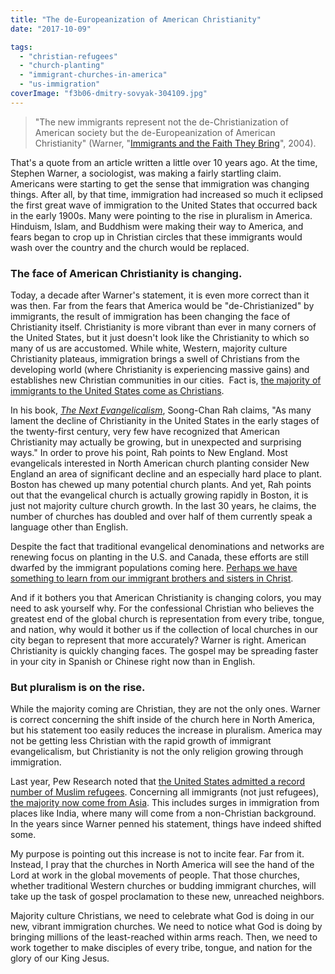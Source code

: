 ```yaml
---
title: "The de-Europeanization of American Christianity"
date: "2017-10-09"

tags: 
  - "christian-refugees"
  - "church-planting"
  - "immigrant-churches-in-america"
  - "us-immigration"
coverImage: "f3b06-dmitry-sovyak-304109.jpg"
---
```


> "The new immigrants represent not the de-Christianization of American society but the de-Europeanization of American Christianity" (Warner, "[Immigrants and the Faith They Bring](https://www.religion-online.org/article/immigrants-and-the-faith-they-bring/)", 2004).

That's a quote from an article written a little over 10 years ago. At the time, Stephen Warner, a sociologist, was making a fairly startling claim. Americans were starting to get the sense that immigration was changing things. After all, by that time, immigration had increased so much it eclipsed the first great wave of immigration to the United States that occurred back in the early 1900s. Many were pointing to the rise in pluralism in America. Hinduism, Islam, and Buddhism were making their way to America, and fears began to crop up in Christian circles that these immigrants would wash over the country and the church would be replaced.

### The face of American Christianity is changing.

Today, a decade after Warner's statement, it is even more correct than it was then. Far from the fears that America would be "de-Christianized" by immigrants, the result of immigration has been changing the face of Christianity itself. Christianity is more vibrant than ever in many corners of the United States, but it just doesn't look like the Christianity to which so many of us are accustomed. While white, Western, majority culture Christianity plateaus, immigration brings a swell of Christians from the developing world (where Christianity is experiencing massive gains) and establishes new Christian communities in our cities.  Fact is, [the majority of immigrants to the United States come as Christians](http://www.pewresearch.org/fact-tank/2016/10/05/u-s-admits-record-number-of-muslim-refugees-in-2016/).

In his book, [_The Next Evangelicalism_](https://www.amazon.com/Next-Evangelicalism-Freeing-Cultural-Captivity/dp/0830833609), Soong-Chan Rah claims, "As many lament the decline of Christianity in the United States in the early stages of the twenty-first century, very few have recognized that American Christianity may actually be growing, but in unexpected and surprising ways." In order to prove his point, Rah points to New England. Most evangelicals interested in North American church planting consider New England an area of significant decline and an especially hard place to plant. Boston has chewed up many potential church plants. And yet, Rah points out that the evangelical church is actually growing rapidly in Boston, it is just not majority culture church growth. In the last 30 years, he claims, the number of churches has doubled and over half of them currently speak a language other than English.

Despite the fact that traditional evangelical denominations and networks are renewing focus on planting in the U.S. and Canada, these efforts are still dwarfed by the immigrant populations coming here. [Perhaps we have something to learn from our immigrant brothers and sisters in Christ](http://keelancook.com/2016/11/three-things-the-immigrant-church-in-your-city-does-better-than-you.html).

And if it bothers you that American Christianity is changing colors, you may need to ask yourself why. For the confessional Christian who believes the greatest end of the global church is representation from every tribe, tongue, and nation, why would it bother us if the collection of local churches in our city began to represent that more accurately? Warner is right. American Christianity is quickly changing faces. The gospel may be spreading faster in your city in Spanish or Chinese right now than in English.

### But pluralism is on the rise.

While the majority coming are Christian, they are not the only ones. Warner is correct concerning the shift inside of the church here in North America, but his statement too easily reduces the increase in pluralism. America may not be getting less Christian with the rapid growth of immigrant evangelicalism, but Christianity is not the only religion growing through immigration.

Last year, Pew Research noted that [the United States admitted a record number of Muslim refugees](http://www.pewresearch.org/fact-tank/2016/10/05/u-s-admits-record-number-of-muslim-refugees-in-2016/). Concerning all immigrants (not just refugees), [the majority now come from Asia](https://www.brookings.edu/blog/the-avenue/2017/09/28/recent-foreign-born-growth-counters-trumps-immigration-stereotypes). This includes surges in immigration from places like India, where many will come from a non-Christian background. In the years since Warner penned his statement, things have indeed shifted some.

My purpose is pointing out this increase is not to incite fear. Far from it. Instead, I pray that the churches in North America will see the hand of the Lord at work in the global movements of people. That those churches, whether traditional Western churches or budding immigrant churches, will take up the task of gospel proclamation to these new, unreached neighbors.

Majority culture Christians, we need to celebrate what God is doing in our new, vibrant immigration churches. We need to notice what God is doing by bringing millions of the least-reached within arms reach. Then, we need to work together to make disciples of every tribe, tongue, and nation for the glory of our King Jesus.
